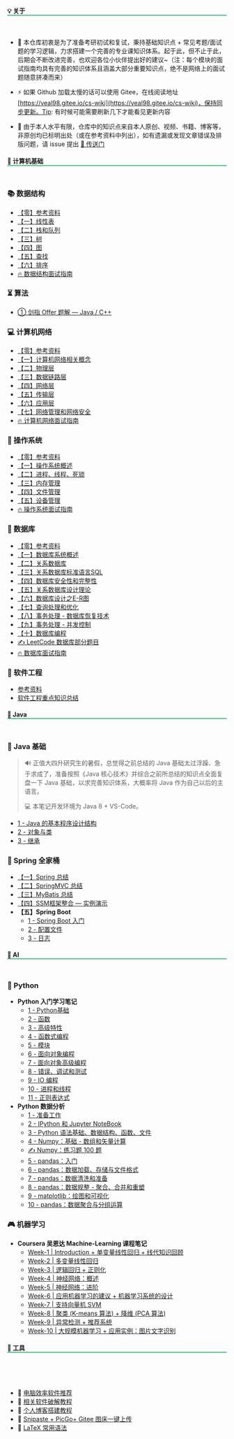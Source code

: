 <style>
    h2
    {
      border-bottom:2px  solid   rgb(66, 185, 131);
      margin-bottom:50px;
      font-size: 1em;
    }
    h2 span{
      display:inline-block;
      background: rgb(66, 185, 131);
      color:#ffffff;
      padding:  10px  16px;
      border-radius:5px;
      box-shadow: 5px 5px 10px black;
    }
    .content{
      width:1000px;
      margin: 0 auto;
      padding-top: 0px;
    }
</style>


## 💡 关于

- 🎫 本仓库初衷是为了准备考研初试和复试，秉持基础知识点 + 常见考题/面试题的学习逻辑，力求搭建一个完善的专业课知识体系。起于此，但不止于此，后期会不断改进完善，也欢迎各位小伙伴提出好的建议~（注：每个模块的面试指南均具有完善的知识体系且涵盖大部分重要知识点，绝不是网络上的面试题随意拼凑而来）

- ⚡ 如果 Github 加载太慢的话可以使用 Gitee，在线阅读地址 [https://veal98.gitee.io/cs-wiki](https://veal98.gitee.io/cs-wiki)，保持同步更新。Tip: 有时候可能需要刷新几下才能看见更新内容

- 🙏 由于本人水平有限，仓库中的知识点来自本人原创、视频、书籍、博客等，非原创均已标明出处（或在参考资料中列出），如有遗漏或发现文章错误及排版问题，请 issue 提出  [🚀 传送门](https://github.com/Veal98/CS-Wiki/issues)



## 📑 计算机基础

### 📚 数据结构
- [【零】参考资料](计算机基础/数据结构/参考资料.md)
- [【一】线性表](计算机基础/数据结构/【一】线性表.md)
- [【二】栈和队列](计算机基础/数据结构/【二】栈和队列.md)
- [【三】树](计算机基础/数据结构/【三】树.md)
- [【四】图](计算机基础/数据结构/【四】图.md)
- [【五】查找](计算机基础/数据结构/【五】查找.md)
- [【六】排序](计算机基础/数据结构/【六】排序.md)
- [🔥 数据结构面试指南](计算机基础/数据结构/面试指南)

### ⏳ 算法

- [① 剑指 Offer 题解 — Java / C++](计算机基础/算法/剑指Offer/index.md)

### 💻 计算机网络
- [【零】参考资料](计算机基础/计算机网络/参考资料.md)
- [【一】计算机网络相关概念](计算机基础/计算机网络/【一】计算机网络相关概念.md)
- [【二】物理层](计算机基础/计算机网络/【二】物理层.md)
- [【三】数据链路层](计算机基础/计算机网络/【三】数据链路层.md)
- [【四】网络层](计算机基础/计算机网络/【四】网络层.md)
- [【五】传输层](计算机基础/计算机网络/【五】传输层.md)
- [【六】应用层](计算机基础/计算机网络/【六】应用层.md)
- [【七】网络管理和网络安全](计算机基础/计算机网络/【七】网络管理和网络安全.md)
- [🔥 计算机网络面试指南](计算机基础/计算机网络/面试指南.md)

### 📜 操作系统
- [【零】参考资料](计算机基础/操作系统/参考资料.md)
- [【一】操作系统概述](计算机基础/操作系统/【一】操作系统概述.md)
- [【二】进程、线程、死锁](计算机基础/操作系统/【二】进程、线程、死锁.md)
- [【三】内存管理](计算机基础/操作系统/【三】内存管理.md)
- [【四】文件管理](计算机基础/操作系统/【四】文件管理.md)
- [【五】设备管理](计算机基础/操作系统/【五】设备管理.md)
- [🔥 操作系统面试指南](计算机基础/操作系统/面试指南.md)


### 📘 数据库
- [【零】参考资料](计算机基础/数据库/参考资料.md)
- [【一】数据库系统概述](计算机基础/数据库/【一】数据库系统概述.md)
- [【二】关系数据库](计算机基础/数据库/【二】关系数据库.md)
- [【三】关系数据库标准语言SQL](计算机基础/数据库/【三】关系数据库标准语言SQL.md)
- [【四】数据库安全性和完整性](计算机基础/数据库/【四】数据库安全性和完整性.md)
- [【五】关系数据库设计理论](计算机基础/数据库/【五】关系数据库设计理论)
- [【六】数据库设计之E-R图](计算机基础/数据库/【六】数据库设计之E-R图)
- [【七】查询处理和优化](计算机基础/数据库/【七】查询处理和优化)
- [【八】事务处理 - 数据库恢复技术](计算机基础/数据库/【八】事务处理-数据库恢复技术)
- [【九】事务处理 - 并发控制](计算机基础/数据库/【九】事务处理-并发控制)
- [【十】数据库编程](计算机基础/数据库/[十]数据库编程.md)
- [  ✍ LeetCode 数据库部分题目](计算机基础/数据库/LeetCode.md)
- [  🔥 数据库面试指南](计算机基础/数据库/面试指南.md)


### 🔋 软件工程

- [参考资料](计算机基础/软件工程/参考资料.md)
- [软件工程重点知识总结](计算机基础/软件工程/软件工程重点知识总结.md)



## 🍵 Java

### 👔 Java 基础

> 🔊 正值大四升研究生的暑假，总觉得之前总结的 Java 基础太过浮躁、急于求成了，准备按照《Java 核心技术》并综合之前所总结的知识点全面复盘一下 Java 基础，以求完善知识体系，大概率将 Java 作为自己以后的主语言。
>
> 💻 本笔记开发环境为 Java 8 + VS-Code。

- [1 - Java 的基本程序设计结构](Java/Java基础/1-Java的基本程序设计结构.md)
- [2 - 对象与类](Java/Java基础/2-对象与类.md)
- [3 - 继承](Java/Java基础/3-继承.md)

### 🎡 Spring 全家桶

- [【一】Spring 总结](Java/Spring全家桶/SSM/Spring/Spring总结.md)
- [【二】SpringMVC 总结](Java/Spring全家桶/SSM/SpringMVC/SpringMVC总结.md)
- [【三】MyBatis 总结](Java/Spring全家桶/SSM/Mybatis/Mybatis总结.md) 
- [【四】SSM框架整合 — 实例演示](Java/Spring全家桶/SSM/SSM框架整合.md)
- **【五】Spring Boot**
  - [1 - Spring Boot 入门](Java/Spring全家桶/SpringBoot/1-入门.md)
  - [2 - 配置文件](Java/Spring全家桶/SpringBoot/2-配置文件.md)
  - [3 - 日志](Java/Spring全家桶/SpringBoot/3-日志.md)

## 🤖 AI

### 🚀 Python

- **Python 入门学习笔记**
  - [1 - Python基础](人工智能/Python/Python入门学习笔记/1-Python基础.md)
  - [2 - 函数](人工智能/Python/Python入门学习笔记/2-函数.md)
  - [3 - 高级特性](人工智能/Python/Python入门学习笔记/3-高级特性.md)
  - [4 - 函数式编程](人工智能/Python/Python入门学习笔记/4-函数式编程.md)
  - [5 - 模块](人工智能/Python/Python入门学习笔记/5-模块.md)
  - [6 - 面向对象编程](人工智能/Python/Python入门学习笔记/6-面向对象编程.md)
  - [7 - 面向对象高级编程](人工智能/Python/Python入门学习笔记/7-面向对象高级编程.md)
  - [8 - 错误、调试和测试](人工智能/Python/Python入门学习笔记/8-错误、调试和测试.md)
  - [9 - IO 编程](人工智能/Python/Python入门学习笔记/9-IO编程.md)
  - [10 - 进程和线程](人工智能/Python/Python入门学习笔记/10-进程和线程.md)
  - [11 - 正则表达式](人工智能/Python/Python入门学习笔记/11-正则表达式.md)
- **Python 数据分析**
  - [1 - 准备工作](人工智能/Python/Python数据分析/1-准备工作.md)
  - [2 - IPython 和 Jupyter NoteBook](人工智能/Python/Python数据分析/2-IPython和Jupyter-Notebook.md)
  - [3 - Python 语法基础、数据结构、函数、文件](人工智能/Python/Python数据分析/3-Python语法基础+数据结构+函数+文件.md)
  - [4 - Numpy：基础 - 数组和矢量计算](人工智能/Python/Python数据分析/4-Numpy基础-数组和矢量计算.md)
  - [✍ Numpy：练习题 100 题](人工智能/Python/Python数据分析/4.1-Numpy练习题100题.md)
  - [5 - pandas：入门](人工智能/Python/Python数据分析/5-pandas入门.md)
  - [6 - pandas：数据加载、存储与文件格式](人工智能/Python/Python数据分析/6-pandas数据加载、存储与文件格式.md)
  - [7 - pandas：数据清洗和准备](人工智能/Python/Python数据分析/7-pandas数据清洗和准备.md)
  - [8 - pandas：数据规整 - 聚合、合并和重塑](人工智能/Python/Python数据分析/8-pandas数据规整：聚合、合并和重塑.md)
  - [9 - matplotlib：绘图和可视化](人工智能/Python/Python数据分析/9-matplotlib绘图和可视化.md)
  - [10 - pandas：数据聚合与分组运算](人工智能/Python/Python数据分析/10-pandas数据聚合与分组运算.md)

### 🎮 机器学习

- **Coursera 吴恩达 Machine-Learning 课程笔记**
  - [Week-1 | Introduction + 单变量线性回归 + 线代知识回顾](人工智能/机器学习/Week1.md)
  - [Week-2 | 多变量线性回归](人工智能/机器学习/Week2.md)
  - [Week-3 | 逻辑回归 + 正则化](人工智能/机器学习/Week3.md)
  - [Week-4 | 神经网络：概述](人工智能/机器学习/Week4.md)
  - [Week-5 | 神经网络：进阶](人工智能/机器学习/Week5.md)
  - [Week-6 | 应用机器学习的建议 + 机器学习系统的设计](人工智能/机器学习/Week6.md)
  - [Week-7 | 支持向量机 SVM](人工智能/机器学习/Week7.md)
  - [Week-8 | 聚类 (K-means 算法) + 降维 (PCA 算法)](人工智能/机器学习/Week8.md)
  - [Week-9 | 异常检测 + 推荐系统](人工智能/机器学习/Week9.md)
  - [Week-10 | 大规模机器学习 + 应用实例：图片文字识别](人工智能/机器学习/Week10.md)

## 🔨 工具
<br>

- 📌 [电脑效率软件推荐](工具/电脑效率软件网站推荐.md)
- 🔑 [相关软件破解教程](工具/软件破解.md)
- 🔮 [个人博客搭建教程](工具/个人博客搭建教程.md)
- 💊 [Snipaste + PicGo+ Gitee 图床一键上传](工具/图床一键上传.md)
- 🐣  [LaTeX 常用语法](工具/LaTeX常用语法.md)
